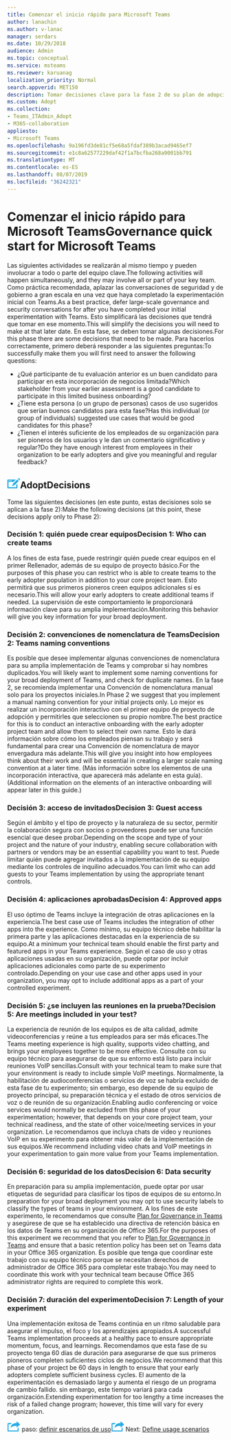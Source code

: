 ```yaml
---
title: Comenzar el inicio rápido para Microsoft Teams
author: lanachin
ms.author: v-lanac
manager: serdars
ms.date: 10/29/2018
audience: Admin
ms.topic: conceptual
ms.service: msteams
ms.reviewer: karuanag
localization_priority: Normal
search.appverid: MET150
description: Tomar decisiones clave para la fase 2 de su plan de adopción
ms.custom: Adopt
ms.collection:
- Teams_ITAdmin_Adopt
- M365-collaboration
appliesto:
- Microsoft Teams
ms.openlocfilehash: 9a196fd3de81cf5e68a5fdaf389b3acad9465ef7
ms.sourcegitcommit: e1c8a62577229daf42f1a7bcfba268a9001bb791
ms.translationtype: MT
ms.contentlocale: es-ES
ms.lasthandoff: 08/07/2019
ms.locfileid: "36242321"
---
```

# <a name="governance-quick-start-for-microsoft-teams"></a><span data-ttu-id="f8e5b-103">Comenzar el inicio rápido para Microsoft Teams</span><span class="sxs-lookup"><span data-stu-id="f8e5b-103">Governance quick start for Microsoft Teams</span></span>

<span data-ttu-id="f8e5b-104">Las siguientes actividades se realizarán al mismo tiempo y pueden involucrar a todo o parte del equipo clave.</span><span class="sxs-lookup"><span data-stu-id="f8e5b-104">The following activities will happen simultaneously, and they may involve all or part of your key team.</span></span> <span data-ttu-id="f8e5b-105">Como práctica recomendada, aplazar las conversaciones de seguridad y de gobierno a gran escala en una vez que haya completado la experimentación inicial con Teams.</span><span class="sxs-lookup"><span data-stu-id="f8e5b-105">As a best practice, defer large-scale governance and security conversations for after you have completed your initial experimentation with Teams.</span></span> <span data-ttu-id="f8e5b-106">Esto simplificará las decisiones que tendrá que tomar en ese momento.</span><span class="sxs-lookup"><span data-stu-id="f8e5b-106">This will simplify the decisions you will need to make at that later date.</span></span> <span data-ttu-id="f8e5b-107">En esta fase, se deben tomar algunas decisiones.</span><span class="sxs-lookup"><span data-stu-id="f8e5b-107">For this phase there are some decisions that need to be made.</span></span> <span data-ttu-id="f8e5b-108">Para hacerlos correctamente, primero deberá responder a las siguientes preguntas:</span><span class="sxs-lookup"><span data-stu-id="f8e5b-108">To successfully make them you will first need to answer the following questions:</span></span>

- <span data-ttu-id="f8e5b-109">¿Qué participante de tu evaluación anterior es un buen candidato para participar en esta incorporación de negocios limitada?</span><span class="sxs-lookup"><span data-stu-id="f8e5b-109">Which stakeholder from your earlier assessment is a good candidate to participate in this limited business onboarding?</span></span>
- <span data-ttu-id="f8e5b-110">¿Tiene esta persona (o un grupo de personas) casos de uso sugeridos que serían buenos candidatos para esta fase?</span><span class="sxs-lookup"><span data-stu-id="f8e5b-110">Has this individual (or group of individuals) suggested use cases that would be good candidates for this phase?</span></span>  
- <span data-ttu-id="f8e5b-111">¿Tienen el interés suficiente de los empleados de su organización para ser pioneros de los usuarios y le dan un comentario significativo y regular?</span><span class="sxs-lookup"><span data-stu-id="f8e5b-111">Do they have enough interest from employees in their organization to be early adopters and give you meaningful and regular feedback?</span></span> 

## <a name="an-icon-representing-a-decision-pointmediateams-adoption-decision-iconpngdecisions"></a>![Un icono que representa un punto de decisión](media/teams-adoption-decision-icon.png)<span data-ttu-id="f8e5b-113">Adopt</span><span class="sxs-lookup"><span data-stu-id="f8e5b-113">Decisions</span></span>

<span data-ttu-id="f8e5b-114">Tome las siguientes decisiones (en este punto, estas decisiones solo se aplican a la fase 2):</span><span class="sxs-lookup"><span data-stu-id="f8e5b-114">Make the following decisions (at this point, these decisions apply only to Phase 2):</span></span>

### <a name="decision-1-who-can-create-teams"></a><span data-ttu-id="f8e5b-115">Decisión 1: quién puede crear equipos</span><span class="sxs-lookup"><span data-stu-id="f8e5b-115">Decision 1: Who can create teams</span></span> 

<span data-ttu-id="f8e5b-116">A los fines de esta fase, puede restringir quién puede crear equipos en el primer Rellenador, además de su equipo de proyecto básico.</span><span class="sxs-lookup"><span data-stu-id="f8e5b-116">For the purposes of this phase you can restrict who is able to create teams to the early adopter population in addition to your core project team.</span></span> <span data-ttu-id="f8e5b-117">Esto permitirá que sus primeros pioneros creen equipos adicionales si es necesario.</span><span class="sxs-lookup"><span data-stu-id="f8e5b-117">This will allow your early adopters to create additional teams if needed.</span></span> <span data-ttu-id="f8e5b-118">La supervisión de este comportamiento le proporcionará información clave para su amplia implementación.</span><span class="sxs-lookup"><span data-stu-id="f8e5b-118">Monitoring this behavior will give you key information for your broad deployment.</span></span>

### <a name="decision-2-teams-naming-conventions"></a><span data-ttu-id="f8e5b-119">Decisión 2: convenciones de nomenclatura de Teams</span><span class="sxs-lookup"><span data-stu-id="f8e5b-119">Decision 2: Teams naming conventions</span></span> 

<span data-ttu-id="f8e5b-120">Es posible que desee implementar algunas convenciones de nomenclatura para su amplia implementación de Teams y comprobar si hay nombres duplicados.</span><span class="sxs-lookup"><span data-stu-id="f8e5b-120">You will likely want to implement some naming conventions for your broad deployment of Teams, and check for duplicate names.</span></span> <span data-ttu-id="f8e5b-121">En la fase 2, se recomienda implementar una Convención de nomenclatura manual solo para los proyectos iniciales.</span><span class="sxs-lookup"><span data-stu-id="f8e5b-121">In Phase 2 we suggest that you implement a manual naming convention for your initial projects only.</span></span> <span data-ttu-id="f8e5b-122">Lo mejor es realizar un incorporación interactivo con el primer equipo de proyecto de adopción y permitirles que seleccionen su propio nombre.</span><span class="sxs-lookup"><span data-stu-id="f8e5b-122">The best practice for this is to conduct an interactive onboarding with the early adopter project team and allow them to select their own name.</span></span> <span data-ttu-id="f8e5b-123">Esto le dará información sobre cómo los empleados piensan su trabajo y será fundamental para crear una Convención de nomenclatura de mayor envergadura más adelante.</span><span class="sxs-lookup"><span data-stu-id="f8e5b-123">This will give you insight into how employees think about their work and will be essential in creating a larger scale naming convention at a later time.</span></span> <span data-ttu-id="f8e5b-124">(Más información sobre los elementos de una incorporación interactiva, que aparecerá más adelante en esta guía).</span><span class="sxs-lookup"><span data-stu-id="f8e5b-124">(Additional information on the elements of an interactive onboarding will appear later in this guide.)</span></span>

### <a name="decision-3-guest-access"></a><span data-ttu-id="f8e5b-125">Decisión 3: acceso de invitados</span><span class="sxs-lookup"><span data-stu-id="f8e5b-125">Decision 3: Guest access</span></span>

<span data-ttu-id="f8e5b-126">Según el ámbito y el tipo de proyecto y la naturaleza de su sector, permitir la colaboración segura con socios o proveedores puede ser una función esencial que desee probar.</span><span class="sxs-lookup"><span data-stu-id="f8e5b-126">Depending on the scope and type of your project and the nature of your industry, enabling secure collaboration with partners or vendors may be an essential capability you want to test.</span></span> <span data-ttu-id="f8e5b-127">Puede limitar quién puede agregar invitados a la implementación de su equipo mediante los controles de inquilino adecuados.</span><span class="sxs-lookup"><span data-stu-id="f8e5b-127">You can limit who can add guests to your Teams implementation by using the appropriate tenant controls.</span></span> 

### <a name="decision-4-approved-apps"></a><span data-ttu-id="f8e5b-128">Decisión 4: aplicaciones aprobadas</span><span class="sxs-lookup"><span data-stu-id="f8e5b-128">Decision 4: Approved apps</span></span>

<span data-ttu-id="f8e5b-129">El uso óptimo de Teams incluye la integración de otras aplicaciones en la experiencia.</span><span class="sxs-lookup"><span data-stu-id="f8e5b-129">The best case use of Teams includes the integration of other apps into the experience.</span></span> <span data-ttu-id="f8e5b-130">Como mínimo, su equipo técnico debe habilitar la primera parte y las aplicaciones destacadas en la experiencia de su equipo.</span><span class="sxs-lookup"><span data-stu-id="f8e5b-130">At a minimum your technical team should enable the first party and featured apps in your Teams experience.</span></span> <span data-ttu-id="f8e5b-131">Según el caso de uso y otras aplicaciones usadas en su organización, puede optar por incluir aplicaciones adicionales como parte de su experimento controlado.</span><span class="sxs-lookup"><span data-stu-id="f8e5b-131">Depending on your use case and other apps used in your organization, you may opt to include additional apps as a part of your controlled experiment.</span></span> 

### <a name="decision-5-are-meetings-included-in-your-test"></a><span data-ttu-id="f8e5b-132">Decisión 5: ¿se incluyen las reuniones en la prueba?</span><span class="sxs-lookup"><span data-stu-id="f8e5b-132">Decision 5: Are meetings included in your test?</span></span> 

<span data-ttu-id="f8e5b-133">La experiencia de reunión de los equipos es de alta calidad, admite videoconferencias y reúne a tus empleados para ser más eficaces.</span><span class="sxs-lookup"><span data-stu-id="f8e5b-133">The Teams meeting experience is high quality, supports video chatting, and brings your employees together to be more effective.</span></span> <span data-ttu-id="f8e5b-134">Consulte con su equipo técnico para asegurarse de que su entorno está listo para incluir reuniones VoIP sencillas.</span><span class="sxs-lookup"><span data-stu-id="f8e5b-134">Consult with your technical team to make sure that your environment is ready to include simple VoIP meetings.</span></span> <span data-ttu-id="f8e5b-135">Normalmente, la habilitación de audioconferencias o servicios de voz se habría excluido de esta fase de tu experimento; sin embargo, eso depende de su equipo de proyecto principal, su preparación técnica y el estado de otros servicios de voz o de reunión de su organización.</span><span class="sxs-lookup"><span data-stu-id="f8e5b-135">Enabling audio conferencing or voice services would normally be excluded from this phase of your experimentation; however, that depends on your core project team, your technical readiness, and the state of other voice/meeting services in your organization.</span></span> <span data-ttu-id="f8e5b-136">Le recomendamos que incluya chats de video y reuniones VoIP en su experimento para obtener más valor de la implementación de sus equipos.</span><span class="sxs-lookup"><span data-stu-id="f8e5b-136">We recommend including video chats and VoIP meetings in your experimentation to gain more value from your Teams implementation.</span></span> 

### <a name="decision-6--data-security"></a><span data-ttu-id="f8e5b-137">Decisión 6: seguridad de los datos</span><span class="sxs-lookup"><span data-stu-id="f8e5b-137">Decision 6:  Data security</span></span>

<span data-ttu-id="f8e5b-138">En preparación para su amplia implementación, puede optar por usar etiquetas de seguridad para clasificar los tipos de equipos de su entorno.</span><span class="sxs-lookup"><span data-stu-id="f8e5b-138">In preparation for your broad deployment you may opt to use security labels to classify the types of teams in your environment.</span></span> <span data-ttu-id="f8e5b-139">A los fines de este experimento, le recomendamos que consulte [Plan for Governance in Teams](plan-teams-governance.md) y asegúrese de que se ha establecido una directiva de retención básica en los datos de Teams en su organización de Office 365.</span><span class="sxs-lookup"><span data-stu-id="f8e5b-139">For the purposes of this experiment we recommend that you refer to [Plan for Governance in Teams](plan-teams-governance.md) and ensure that a basic retention policy has been set on Teams data in your Office 365 organization.</span></span> <span data-ttu-id="f8e5b-140">Es posible que tenga que coordinar este trabajo con su equipo técnico porque se necesitan derechos de administrador de Office 365 para completar este trabajo.</span><span class="sxs-lookup"><span data-stu-id="f8e5b-140">You may need to coordinate this work with your technical team because Office 365 administrator rights are required to complete this work.</span></span>

### <a name="decision-7-length-of-your-experiment"></a><span data-ttu-id="f8e5b-141">Decisión 7: duración del experimento</span><span class="sxs-lookup"><span data-stu-id="f8e5b-141">Decision 7: Length of your experiment</span></span>

<span data-ttu-id="f8e5b-142">Una implementación exitosa de Teams continúa en un ritmo saludable para asegurar el impulso, el foco y los aprendizajes apropiados.</span><span class="sxs-lookup"><span data-stu-id="f8e5b-142">A successful Teams implementation proceeds at a healthy pace to ensure appropriate momentum, focus, and learnings.</span></span> <span data-ttu-id="f8e5b-143">Recomendamos que esta fase de su proyecto tenga 60 días de duración para asegurarse de que sus primeros pioneros completen suficientes ciclos de negocios.</span><span class="sxs-lookup"><span data-stu-id="f8e5b-143">We recommend that this phase of your project be 60 days in length to ensure that your early adopters complete sufficient business cycles.</span></span> <span data-ttu-id="f8e5b-144">El aumento de la experimentación es demasiado largo y aumenta el riesgo de un programa de cambio fallido. sin embargo, este tiempo variará para cada organización.</span><span class="sxs-lookup"><span data-stu-id="f8e5b-144">Extending experimentation for too lengthy a time increases the risk of a failed change program; however, this time will vary for every organization.</span></span>  

<span data-ttu-id="f8e5b-145">![Un icono que representa el siguiente](media/teams-adoption-next-icon.png) paso: [definir escenarios de uso](teams-adoption-define-usage-scenarios.md)</span><span class="sxs-lookup"><span data-stu-id="f8e5b-145">![An icon representing the next step](media/teams-adoption-next-icon.png) Next: [Define usage scenarios](teams-adoption-define-usage-scenarios.md)</span></span>

